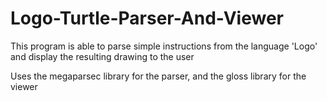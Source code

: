 # Logo-Turtle-Parser-And-Viewer
This program is able to parse simple instructions from the language 'Logo' and display the resulting drawing to the user

Uses the megaparsec library for the parser, and the gloss library for the viewer

